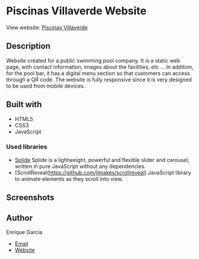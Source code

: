 # Piscinas Villaverde Website

View website: [Piscinas Villaverde](https://piscinasvillaverde.com)

## Description

Website created for a public swimming pool company. It is a static web page, with contact information, images about the facilities, etc ...
In addition, for the pool bar, it has a digital menu section so that customers can access through a QR code.
The website is fully responsive since it is very designed to be used from mobile devices.

## Built with

- HTML5
- CSS3
- JavaScript

### Used libraries

- [Splide](https://github.com/Splidejs/splide)
Splide is a lightweight, powerful and flexible slider and carousel, written in pure JavaScript without any dependencies.
- [ScrollReveal(https://github.com/jlmakes/scrollreveal)
JavaScript library to animate elements as they scroll into view.

## Screenshots

## Author
Enrique García

- [Email](mailto:enriquegarciagasc?subject=Hi% "Hi!")
- [Website](https://enriquegarcia.dev )
